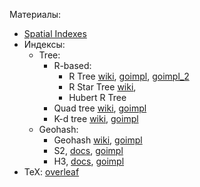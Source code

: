 Материалы:
- [Spatial Indexes](https://db.in.tum.de/downloads/publications/learnedspatial.pdf)
- Индексы:
	- Tree:
		- R-based:
			- R Tree [wiki](https://en.wikipedia.org/wiki/R-tree), [goimpl](https://github.com/tidwall/rtree), [goimpl_2](https://github.com/dhconnelly/rtreego)
			- R Star Tree [wiki](https://en.wikipedia.org/wiki/R*-tree),
			- Hubert R Tree
		- Quad tree [wiki](https://en.wikipedia.org/wiki/Quadtree), [goimpl](https://github.com/JamesLMilner/quadtree-go)
		- K-d tree [wiki](https://en.wikipedia.org/wiki/K-d_tree), [goimpl](https://github.com/kyroy/kdtree)
	- Geohash:
		- Geohash [wiki](https://en.wikipedia.org/wiki/Geohash), [goimpl](https://github.com/mmcloughlin/geohash)
		- S2, [docs](https://s2geometry.io/), [goimpl](https://pkg.go.dev/github.com/golang/geo/s2)
		- H3, [docs](https://www.uber.com/blog/h3/), [goimpl](https://github.com/uber/h3-go)
- TeX: [overleaf](https://www.overleaf.com/project/64594cfe9c8fa3c587c5d604)
